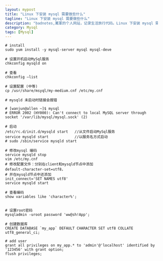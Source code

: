 ```yaml
---
layout: mypost
title: "Linux 下安装 mysql 需要做些什么"
tagline: "Linux 下安装 mysql 需要做些什么"
description: "badnotes,萬軍的个人网站，记录生活旅行代码。Linux 下安装 mysql 需要做些什么。"
category: Mysql
tags: [Mysql]
---
```




	# install
	sudo yum install -y mysql-server mysql mysql-deve

	# 设置开机启动MySql服务
	chkconfig mysqld on    

	# 查看
	chkconfig –list        

	# 设置配置 (中等)
	cp /usr/share/msyql/my-medium.cnf /etc/my.cnf

	# mysqld 未启动时链接会报错
	
	# [wanjun@allen ~]$ mysql
	# ERROR 2002 (HY000): Can't connect to local MySQL server through socket '/var/lib/mysql/mysql.sock' (2)

	# 启动
	/etc/rc.d/init.d/mysqld start   //从文件启动MySql服务
	service mysqld start            //以服务名方式启动
	# sudo /sbin/service mysqld start

	# 修改mysql 编码
	service mysqld stop
	vim /etc/my.cnf
	# 修改配置文件：分别在client和mysqld节点中添加
	default-character-set=utf8，
	# 并在mysqld节点中还添加
	init_connect='SET NAMES utf8'
	service mysqld start

	# 查看编码
	show variables like 'character%';


	# 设置root密码
	mysqladmin -uroot password 'ww@sh!App';

	# 创建数据库
	CREATE DATABASE `my_app` DEFAULT CHARACTER SET utf8 COLLATE utf8_general_ci;

	# add user
	grant all privileges on my_app.* to 'admin'@'localhost' identified by '123456' with grant option;
	flush privileges;
